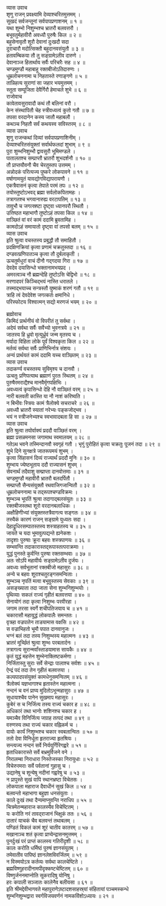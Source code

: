 व्यास उवाच  
शृणु राजन् प्रवक्ष्यामि देव्याश्चरितमुत्तमम् ।  
सुखदं सर्वजन्तूनां सर्वपापप्रणाशनम् ॥ १ ॥  
यथा शुम्भो निशुम्भश्च भ्रातरौ बलवत्तरौ ।  
बभूवतुर्महावीरौ अवध्यौ पुरुषैः किल ॥ २ ॥  
बहुसेनावृतौ शूरौ देवानां दुःखदौ सदा  
दुराचारौ मदोत्सिक्तौ बहुदानवसंयुतौ ॥ ३ ॥  
हतावम्बिकया तौ तु सङ्ग्रामेऽतीव दारुणे ।  
देवानाञ्ज हितार्थाय सर्वैः परिचरैः सह ॥ ४ ॥  
चण्डमुण्डौ महाबाहू रक्तबीजोऽतिदारुणः ।  
धूम्रलोचननामा च निहतास्ते रणाङ्गणे ॥ ५ ॥  
तान्निहत्य सुराणां सा जहार भयमुत्तमम् ।  
स्तुता सम्पूजिता देवैर्गिरौ हेमाचले शुभे ॥ ६ ॥  
राजोवाच  
कावेतावसुरावादौ कथं तौ बलिनां वरौ ।  
केन संस्थापितौ चेह स्त्रीवध्यत्वं कुतो गतौ ॥ ७ ॥  
तपसा वरदानेन कस्य जातौ महाबलौ ।  
कथञ्च निहतौ सर्वं कथयस्व सविस्तरम् ॥ ८ ॥  
व्यास उवाच  
शृणु राजन्कथां दिव्यां सर्वपापप्रणाशिनीम् ।  
देव्याश्चरितसंयुक्तां सर्वार्थफलदां शुभाम् ॥ ९ ॥  
पुरा शुम्भनिशुम्भौ द्वावसुरौ भूमिमण्डले ।  
पातालतश्च सम्प्राप्तौ भ्रातरौ शुभदर्शनौ ॥ १० ॥  
तौ प्राप्तयौवनौ चैव चेरतुस्तप उत्तमम् ।  
अन्नोदकं परित्यज्य पुष्करे लोकपावने ॥ ११ ॥  
वर्षाणामयुतं यावद्योगविद्यापरायणौ ।  
एकत्रैवासनं कृत्वा तेपाते परमं तपः ॥ १२ ॥  
तयोस्तुष्टोऽभवद्‌ ब्रह्मा सर्वलोकपितामहः ।  
तत्रागतश्च भगवानारुह्य वरटापतिम् ॥ १३ ॥  
तावुभौ च जगत्स्रष्टा दृष्ट्वा ध्यानपरौ स्थितौ ।  
उत्तिष्ठत महाभागौ तुष्टोऽहं तपसा किल ॥ १४ ॥  
वाञ्छितं वां वरं कामं ददामि ब्रुवतामिह ।  
कामदोऽहं समायातो दृष्ट्वा वां तपसो बलम् ॥ १५ ॥  
व्यास उवाच  
इति श्रुत्वा वचस्तस्य प्रबुद्धौ तौ समाहितौ ।  
प्रदक्षिणक्रियां कृत्वा प्रणामं चक्रतुस्तदा ॥ १६ ॥  
दण्डवत्प्रणिपातञ्च कृत्वा तौ दुर्बलाकृती ।  
ऊचतुर्मधुरां वाचं दीनौ गद्‌गदया गिरा ॥ १७ ॥  
देवदेव दयासिन्धो भक्तानामभयप्रद ।  
अमरत्वञ्च नौ ब्रह्मन्देहि तुष्टोऽसि चेद्विभो ॥ १८ ॥  
मरणादपरं किञ्चिद्‌भयं नास्ति धरातले ।  
तस्माद्‌भयाच्च सन्त्रस्तौ युष्माकं शरणं गतौ ॥ १९ ॥  
त्राहि त्वं देवदेवेश जगत्कर्तः क्षमानिधे ।  
परिस्फोटय विश्वात्मन् सद्यो मरणजं भयम् ॥ २० ॥  
  
ब्रह्मोवाच  
किमिदं प्रार्थनीयं वो विपरीतं तु सर्वथा ।  
अदेयं सर्वथा सर्वैः सर्वेभ्यो भुवनत्रये ॥ २१ ॥  
जातस्य हि ध्रुवो मृत्युर्ध्रुवं जन्म मृतस्य च ।  
मर्यादा विहिता लोके पूर्वं विश्वकृता किल ॥ २२ ॥  
मर्तव्यं सर्वथा सर्वैः प्राणिभिर्नात्र संशयः ।  
अन्यं प्रार्थयतं कामं ददामि यच्च वाञ्छितम् ॥ २३ ॥  
व्यास उवाच  
तदाकर्ण्य वचस्तस्य सुविमृश्य च दानवौ ।  
ऊचतुः प्रणिपत्याथ ब्रह्माणं पुरतः स्थितम् ॥ २४ ॥  
पुरुषैरमराद्यैश्च मानवैर्मृगपक्षिभिः ।  
अवध्यत्वं कृपासिन्धो देहि नौ वाञ्छितं वरम् ॥ २५ ॥  
नारी बलवती कास्ति या नौ नाशं करिष्यति ।  
न बिभीवः स्त्रियः कामं त्रैलोक्ये सचराचरे ॥ २६ ॥  
अवध्यौ भ्रातरौ स्यातां नरेभ्यः पङ्कजोद्‌भव ।  
भयं न स्त्रीजनेभ्यश्च स्वभावादबला हि सा ॥ २७ ॥  
व्यास उवाच  
इति श्रुत्वा तयोर्वाक्यं प्रददौ वाञ्छितं वरम् ।  
ब्रह्मा प्रसन्नमनसा जगामाथ स्वमालयम् ॥ २८ ॥  
गतेऽथ भवने तस्मिन्दानवौ स्वगृहं गतौ ।
भृगुं पुरोहितं कृत्वा चक्रतुः पूजनं तदा ॥ २९ ॥  
शुभे दिने सुनक्षत्रे जातरूपमयं शुभम् ।  
कृत्वा सिंहासनं दिव्यं राज्यार्थं प्रददौ मुनिः ॥ ३० ॥  
शुम्भाय ज्येष्ठभूताय ददौ राज्यासनं शुभम् ।  
सेवनार्थं तदैवाशु सम्प्राप्ता दानवोत्तमाः ॥ ३१ ॥  
चण्डमुण्डौ महावीरौ भ्रातरौ बलदर्पितौ ।  
सम्प्राप्तौ सैन्यसंयुक्तौ रथवाजिगजान्वितौ ॥ ३२ ॥  
धूम्रलोचननामा च तद्‌रूपश्चण्डविक्रमः ।  
शुम्भञ्च भूपतिं श्रुत्वा तदागाद्‌बलसंयुतः ॥ ३३ ॥  
रक्तबीजस्तथा शूरो वरदानबलाधिकः ।  
अक्षौहिणीभ्यां संयुक्तस्तत्रैवागत्य सङ्गतः ॥ ३४ ॥  
तस्यैकं कारणं राजन् सङ्ग्रामे युध्यतः सदा ।  
देहाद्रुधिरसम्पातस्तस्य शस्त्राहतस्य च ॥ ३५ ॥  
जायते च यदा भूमावुत्पद्यन्ते ह्यनेकशः ।  
तादृशाः पुरुषाः क्रूरा बहवः शस्त्रपाणयः ॥ ३६ ॥  
सम्भवन्ति तदाकारास्तद्‌रूपास्तत्पराक्रमाः ।  
युद्धं पुनस्ते कुर्वन्ति पुरुषा रक्तसम्भवाः ॥ ३७ ॥  
अतः सोऽपि महावीर्यः सङ्ग्रामेऽतीव दुर्जयः ।  
अवध्यः सर्वभूतानां रक्तबीजो महासुरः ॥ ३८ ॥  
अन्ये च बहवः शूराश्चतुरङ्गसमन्विताः ।  
शुम्भञ्च नृपतिं मत्वा बभूवुस्तस्य सेवकाः ॥ ३९ ॥  
असङ्ख्याता तदा जाता सेना शुम्भनिशुम्भयोः ।  
पृथिव्याः सकलं राज्यं गृहीतं बलवत्तया ॥ ४० ॥  
सेनायोगं तदा कृत्वा निशुम्भः परवीरहा ।  
जगाम तरसा स्वर्गे शचीपतिजयाय च ॥ ४१ ॥  
चकारासौ महायुद्धं लोकपालैः समन्ततः ।  
वृत्रहा वज्रपातेन ताडयामास वक्षसि ॥ ४२ ॥  
स वज्राभिहतो भूमौ पपात दानवानुजः ।  
भग्नं बलं तदा तस्य निशुम्भस्य महात्मनः ॥ ४३ ॥  
भ्रातरं मूर्च्छितं श्रुत्वा शुम्भः परबलार्दनः ।  
तत्रागत्य सुरान्मर्वांस्ताडयामास सायकैः ॥ ४४ ॥  
कृतं युद्धं महत्तेन शुम्भेनाक्लिष्टकर्मणा ।  
निर्जितास्तु सुराः सर्वे सेन्द्राः पालाश्च सर्वशः ॥ ४५ ॥  
ऐन्द्रं पदं तदा तेन गृहीतं बलवत्तया ।  
कल्पपादपसंयुक्तं कामधेनुसमन्वितम् ॥ ४६ ॥  
त्रैलोक्यं यज्ञभागाश्च हृतास्तेन महात्मना ।  
नन्दनं च वनं प्राप्य मुदितोऽभून्महासुरः ॥ ४७ ॥  
सुधायाश्चैव पानेन सुखमाप महासुरः ।  
कुबेरं स च निर्जित्य तस्य राज्यं चकार ह ॥ ४८ ॥  
अधिकारं तथा भानोः शशिनश्च चकार ह ।  
यमञ्चैव विनिर्जित्य जग्राह तत्पदं तथा ॥ ४९ ॥  
वरुणस्य तथा राज्यं चकार वह्निकर्म च ।  
वायोः कार्यं निशुम्भश्च चकार स्वबलान्वितः ॥ ५० ॥  
ततो देवा विनिर्धूता हृतराज्या हृतश्रियः ।  
सन्त्यज्य नन्दनं सर्वे निर्ययुर्गिरिगह्वरे ॥ ५१ ॥  
हृताधिकारास्ते सर्वे बभ्रमुर्विजने वने ।  
निरालम्बा निराधारा निस्तेजस्का निरायुधाः ॥ ५२ ॥  
विचेरुरमराः सर्वे पर्वतानां गुहासु च ।  
उद्यानेषु च शून्येषु नदीनां गह्वरेषु च ॥ ५३ ॥  
न प्रापुस्ते सुखं वापि स्थानभ्रष्टा विचेतसः ।  
लोकपाला महाराज दैवाधीनं सुखं किल ॥ ५४ ॥  
बलवन्तो महाभागा बहुज्ञा धनसंयुताः ।  
काले दुःखं तथा दैन्यमाप्नुवन्ति नराधिप ॥ ५५ ॥  
चित्रमेतन्महाराज कालस्यैव विचेष्टितम् ।  
यः करोति नरं तावद्‌राजानं भिक्षुकं ततः ॥ ५६ ॥  
दातारं याचकं चैव बलवन्तं तथाबलम् ।  
पण्डितं विकलं कामं शूरं चातीव कातरम् ॥ ५७ ॥  
मखानाञ्च शतं कृत्वा प्राप्येन्द्रासनमुत्तमम् ।  
पुनर्दुःखं परं प्राप्तं कालस्य गतिरीदृशी ॥ ५८ ॥  
कालः करोति धर्मिष्ठं पुरुषं ज्ञानसंयुतम् ।  
तमेवातीव पापिष्ठं ज्ञानलेशविवर्जितम् ॥ ५९ ॥  
न विस्मयोऽत्र कर्तव्यः सर्वथा कालचेष्टिते ।  
ब्रह्मविष्णुहरादीनामपीदृक्कष्टचेष्टितम् ॥ ६० ॥  
विष्णुर्जननमाप्नोति सूकरादिषु योनिषु ।  
हरः कपाली सञ्जातः कालेनैव बलीयसा ॥ ६१ ॥  
इति श्रीमद्देवीभागवते महापुराणेऽष्टादशसाहस्र्यां संहितायां पञ्चमस्कन्धे  
शुम्भनिशुम्भद्वारा स्वर्गविजयवर्णनं नामकविंशोऽध्यायः ॥ २१ ॥

